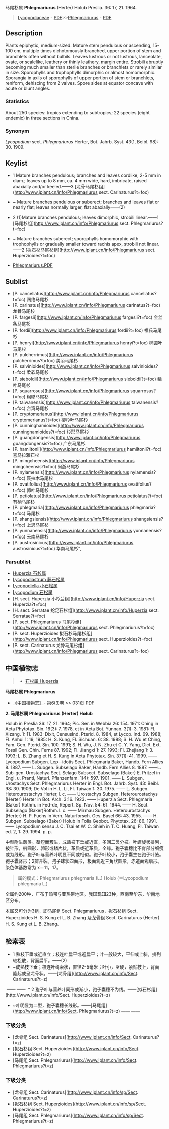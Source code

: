 马尾杉属 **Phlegmariurus** (Herter) Holub Preslia. 36: 17, 21. 1964.

> [Lycopodiaceae](http://www.iplant.cn/info/Lycopodiaceae?t=foc) - [PDF](http://www.iplant.cn/foc/pdf/Lycopodiaceae.pdf)>>[Phlegmariurus](http://www.iplant.cn/info/Phlegmariurus?t=foc) - [PDF](http://www.iplant.cn/foc/pdf/Phlegmariurus.pdf)

## Description

Plants epiphytic, medium-sized. Mature stem pendulous or ascending, 15-100 cm, multiple times dichotomously branched, upper portion of stem and branchlets often without bulbils. Leaves lustrous or not lustrous, lanceolate, ovate, or scalelike, leathery or thinly leathery, margin entire. Strobili abruptly becoming much smaller than sterile branches or branchlets or rarely similar in size. Sporophylls and trophophylls dimorphic or almost homomorphic. Sporangia in axils of sporophylls of upper portion of stem or branchlets, reniform, dehiscing from 2 valves. Spore sides at equator concave with acute or blunt angles.

### Statistics
About 250 species: tropics extending to subtropics; 22 species (eight endemic) in three sections in China.

### Synonym
*Lycopodium* sect. *Phlegmariurus* Herter, Bot. Jahrb. Syst. 43(1, Beibl. 98): 30. 1909.


## Keylist

* 1 Mature branches pendulous; branches and leaves cordlike, 2-5 mm in diam.; leaves up to 8 mm, ca. 4 mm wide, hard, imbricate, raised abaxially and/or keeled.——3  [龙骨马尾杉组](http://www.iplant.cn/info/Phlegmariurus sect. Carinaturus?t=foc)
* ~ Mature branches pendulous or suberect; branches and leaves flat or nearly flat; leaves normally larger, flat abaxially——(2)

* 2 (1)Mature branches pendulous; leaves dimorphic, strobili linear.——1  [马尾杉组](http://www.iplant.cn/info/Phlegmariurus sect. Phlegmariurus?t=foc)
* ~ Mature branches suberect; sporophylls homomorphic with trophophylls or gradually smaller toward rachis apex, strobili not linear.——2  [拟石杉马尾杉组](http://www.iplant.cn/info/Phlegmariurus sect. Huperzioides?t=foc)


* [Phlegmariurus.PDF](http://www.iplant.cn/foc/pdf/Phlegmariurus.pdf)

## Sublist

* [P.  cancellatus](http://www.iplant.cn/info/Phlegmariurus cancellatus?t=foc)
 网络马尾杉
* [P.  carinatus](http://www.iplant.cn/info/Phlegmariurus carinatus?t=foc)
 龙骨马尾杉
* [P.  fargesii](http://www.iplant.cn/info/Phlegmariurus fargesii?t=foc)
 金丝条马尾杉
* [P.  fordii](http://www.iplant.cn/info/Phlegmariurus fordii?t=foc)
 福氏马尾杉
* [P.  henryi](http://www.iplant.cn/info/Phlegmariurus henryi?t=foc)
 椭圆叶马尾杉
* [P.  pulcherrimus](http://www.iplant.cn/info/Phlegmariurus pulcherrimus?t=foc)
 美丽马尾杉
* [P.  salvinioides](http://www.iplant.cn/info/Phlegmariurus salvinioides?t=foc)
 柔软马尾杉
* [P.  sieboldii](http://www.iplant.cn/info/Phlegmariurus sieboldii?t=foc)
 鳞叶马尾杉
* [P.  squarrosus](http://www.iplant.cn/info/Phlegmariurus squarrosus?t=foc)
 粗糙马尾杉
* [P.  taiwanensis](http://www.iplant.cn/info/Phlegmariurus taiwanensis?t=foc)
 台湾马尾杉
* [P.  cryptomerianus](http://www.iplant.cn/info/Phlegmariurus cryptomerianus?t=foc)
 柳杉叶马尾杉
* [P.  cunninghamioides](http://www.iplant.cn/info/Phlegmariurus cunninghamioides?t=foc)
 杉形马尾杉
* [P.  guangdongensis](http://www.iplant.cn/info/Phlegmariurus guangdongensis?t=foc)
 广东马尾杉
* [P.  hamiltonii](http://www.iplant.cn/info/Phlegmariurus hamiltonii?t=foc)
 喜马拉雅石杉
* [P.  mingcheensis](http://www.iplant.cn/info/Phlegmariurus mingcheensis?t=foc)
 闽浙马尾杉
* [P.  nylamensis](http://www.iplant.cn/info/Phlegmariurus nylamensis?t=foc)
 聂拉木马尾杉
* [P.  ovatifolius](http://www.iplant.cn/info/Phlegmariurus ovatifolius?t=foc)
 卵叶马尾杉
* [P.  petiolatus](http://www.iplant.cn/info/Phlegmariurus petiolatus?t=foc)
 有柄马尾杉
* [P.  phlegmaria](http://www.iplant.cn/info/Phlegmariurus phlegmaria?t=foc)
 马尾杉
* [P.  shangsiensis](http://www.iplant.cn/info/Phlegmariurus shangsiensis?t=foc)
 上思马尾杉
* [P.  yunnanensis](http://www.iplant.cn/info/Phlegmariurus yunnanensis?t=foc)
 云南马尾杉
* [P.  austrosinicus](http://www.iplant.cn/info/Phlegmariurus austrosinicus?t=foc) 华南马尾杉",

### Parsublist

* [Huperzia  石杉属](http://www.iplant.cn/info/Huperzia?t=foc)
* [Lycopodiastrum  藤石松属](http://www.iplant.cn/info/Lycopodiastrum?t=foc)
* [Lycopodiella  小石松属](http://www.iplant.cn/info/Lycopodiella?t=foc)
* [Lycopodium  石松属](http://www.iplant.cn/info/Lycopodium?t=foc)
* [H.  sect. Huperzia  小杉兰组](http://www.iplant.cn/info/Huperzia sect. Huperzia?t=foc)
* [H.  sect. Serratae  蛇足石杉组](http://www.iplant.cn/info/Huperzia sect. Serratae?t=foc)
* [P.  sect. Phlegmariurus  马尾杉组](http://www.iplant.cn/info/Phlegmariurus sect. Phlegmariurus?t=foc)
* [P.  sect. Huperzioides  拟石杉马尾杉组](http://www.iplant.cn/info/Phlegmariurus sect. Huperzioides?t=foc)
* [P.  sect. Carinaturus  龙骨马尾杉组](http://www.iplant.cn/info/Phlegmariurus sect. Carinaturus?t=foc)

## 中国植物志

> * [石杉属  Huperzia](http://www.iplant.cn/info/Huperzia?t=z)


**马尾杉属 Phlegmariurus**

* [《中国植物志》](http://www.iplant.cn/frps)- [第6(3)卷](http://www.iplant.cn/frps/vol/6(3)) >> 031页 [PDF](http://www.iplant.cn/frps/pdf/6(3)/031y.pdf)


**2. 马尾杉属 Phlegmariurus (Herter) Holub**

Holub in Preslia 36: 17, 21. 1964; Pic. Ser. in Webbia 26: 154. 1971: Ching in Acta Phytotax. Sin. 16(3): 7. 1978, et in Acta Bot. Yunnan. 3(1): 3. 1981: Fl. Xizang. 1: 11. 1983: Dixit, CensusInd. Pterid. 8. 1984, et Lycop. Ind. 69. 1988; Fl. Anhui 1: 19, 1985: H. S. Kung, Fl. Sichuan. 6: 38. 1988; S. H. Wu et Ching, Fam. Gen. Pterid. Sin. 100. 1991; S. H. Wu, J. N. Zhu et C. Y. Yang, Dict. Ext. Fossil Gen. Chin. Ferns 87. 1992; Fl. Jiangxi 1: 27. 1993; Fl. Zhejiang 1: 3. 1993; L. B. Zhang et H. S. Kung in Acta Phytotax. Sin. 37(1): 41. 1999. —— Lycopodium Subgen. Lep－idotis Sect. Phlegmaria Baker, Handb. Fern Allies 8. 1887. —— L. Subgen. Subselago Baker, Handb. Fern Allies 8. 1887. ——L. Sub-gen. Urostachya Sect. Selago Subsect. Subselago (Baker) E. Pritzel in Engl. u. Prantl, Naturl. Pflanzenfam. 1(4): 597. 1901. —— L. Subgen. Urostachys Sect. Phlegmariurus Herter in Engl. Bot. Jahrb. Syst. 43: Beibl. 98: 30. 1909; De Vol in H. L. Li, Fl. Taiwan 1: 30. 1975. —— L. Subgen. Heterourostachys Herter, l. c. —— Urostachys Subgen. Heterourostachys (Herter) Herter in Bot. Arch. 3:16. 1923. —— Huperzia Sect. Phlegmaria (Baker) Rothm. in Fed-de, Repert. Sp. Nov. 54: 61. 1944. —— H. Sect. Subselago (Baker)Rothm. l. c. —— Mirmau Subgen. Heterourostachys (Herter) H. P. Fuchs in Verh. Naturforsch. Ges. Basel 66: 43. 1955. —— H. Subgen. Subselago (Baker) Holub in Folia Geobot. Phytotax. 26: 86. 1991. —— Lycopodium sensu J. C. Tsai et W. C. Shieh in T. C. Huang, Fl. Taiwan ed. 2, 1: 29. 1994. p. p.

中型附生蕨类。茎短而簇生，成熟枝下垂或近直，多回二叉分枝。叶螺旋状排列，披针形，椭圆形，卵形或鳞片状，革质或近革质，全缘。孢子囊穗比不育部分细瘦或为线形。孢子叶与营养叶明显不同或相似。孢子叶较小，孢子囊生在孢子叶腋。孢子囊肾形；2瓣开裂。孢子球状四面形，极面观近三角状圆形，赤道面观扇形。染色体基数常为 x＝11，17。

> 属的模式：Phlegmariurus phlegmaria (L.) Holub (＝Lycopodium phlegmaria L.)

全属约200种，广布于热带与亚热带地区。我国现知23种，西南至华东，华南地区分布。

本属又可分为3组，即马尾组 Sect. Phlegmariurus，拟石杉组 Sect. Huperzioides H. S. Kung et L. B. Zhang 及龙骨组 Sect. Carinaturus (Herter) H. S. Kung et L. B. Zhang。

## 检索表

* 1 熟枝下垂或近直立；枝连叶扁平或近扁平；叶一般较大，平伸或上斜，排列较松散，背面扁平。——(2)
* ~成熟枝下垂；枝连叶绳索状，直径2-5毫米；叶小，坚硬，紧贴枝上，背面隆起或呈龙骨状。——[龙骨组](http://www.iplant.cn/info/Sect. Carinaturus?t=z)
</td></tr><tr><td>&nbsp;——&nbsp;——&nbsp;</td></tr>
* 2 孢子叶与营养叶同形或渐小，孢子囊穗不为线。——[拟石杉组](http://www.iplant.cn/info/Sect. Huperzioides?t=z)

* ~叶明显为二型，孢子囊穗长线形。——[马尾组](http://www.iplant.cn/info/Sect. Phlegmariurus?t=z)</td></tr><tr><td>&nbsp;——&nbsp;——&nbsp;</td></tr>
### 下级分类
* [龙骨组  Sect. Carinaturus](http://www.iplant.cn/info/Sect. Carinaturus?t=z)
* [拟石杉组  Sect. Huperzioides](http://www.iplant.cn/info/Sect. Huperzioides?t=z)
* [马尾组  Sect. Phlegmariurus](http://www.iplant.cn/info/Sect. Phlegmariurus?t=z)

### 下级分类
* [龙骨组  Sect. Carinaturus](http://www.iplant.cn/info/sp/Sect. Carinaturus?t=z)
* [拟石杉组  Sect. Huperzioides](http://www.iplant.cn/info/sp/Sect. Huperzioides?t=z)
* [马尾组  Sect. Phlegmariurus](http://www.iplant.cn/info/sp/Sect. Phlegmariurus?t=z)
